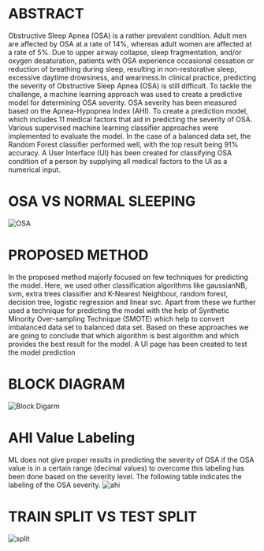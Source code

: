 # ABSTRACT
Obstructive Sleep Apnea (OSA) is a rather prevalent condition. Adult men are affected by
OSA at a rate of 14%, whereas adult women are affected at a rate of 5%. Due to upper airway
collapse, sleep fragmentation, and/or oxygen desaturation, patients with OSA experience occasional
cessation or reduction of breathing during sleep, resulting in non-restorative sleep, excessive daytime
drowsiness, and weariness.In clinical practice, predicting the severity of Obstructive Sleep Apnea (OSA) is still difficult. To tackle the challenge, a machine learning approach was used to create a predictive model for
determining OSA severity. OSA severity has been measured based on the Apnea-Hypopnea Index
(AHI). To create a prediction model, which includes 11 medical factors that aid in predicting the severity of OSA. Various
supervised machine learning classifier approaches were implemented to evaluate the model. In the
case of a balanced data set, the Random Forest classifier performed well, with the top result being
91% accuracy. A User Interface (UI) has been created for classifying OSA condition of a person by
supplying all medical factors to the UI as a numerical input.
 # OSA VS NORMAL SLEEPING
 ![OSA](https://user-images.githubusercontent.com/92075957/174732667-f001a2dc-837e-4a48-90ff-f4921fb8d039.jpg)

# PROPOSED METHOD
In the proposed method majorly focused on few techniques for predicting the model. Here,
we used other classification algorithms like gaussianNB, svm, extra trees classifier and K-Nearest
Neighbour, random forest, decision tree, logistic regression and linear svc. Apart from these we
further used a technique for predicting the model with the help of Synthetic Minority Over-sampling
Technique (SMOTE) which help to convert imbalanced data set to balanced data set. Based on these
approaches we are going to conclude that which algorithm is best algorithm and which provides the
best result for the model. A UI page has been created to test the model prediction
# BLOCK DIAGRAM
![Block Digarm](https://user-images.githubusercontent.com/92075957/174733034-24227b8a-dce5-490d-a6b4-a2b01ae87cab.PNG)
# AHI Value Labeling
ML does not give proper results in predicting the severity of OSA if the OSA value is in a
certain range (decimal values) to overcome this labeling has been done based on the severity level. The following table indicates the labeling of the OSA severity.
![ahi](https://user-images.githubusercontent.com/92075957/174733492-2c15c7d6-f529-4a78-8242-216702bf9ce9.PNG)
# TRAIN SPLIT VS TEST SPLIT
![split](https://user-images.githubusercontent.com/92075957/174733616-a5f140ff-7ec2-4124-b9b0-a6be6b04268a.PNG)


